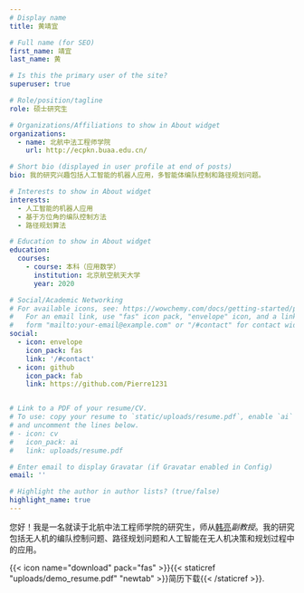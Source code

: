```yaml
---
# Display name
title: 黄靖宜

# Full name (for SEO)
first_name: 靖宜
last_name: 黄

# Is this the primary user of the site?
superuser: true

# Role/position/tagline
role: 硕士研究生

# Organizations/Affiliations to show in About widget
organizations:
  - name: 北航中法工程师学院
    url: http://ecpkn.buaa.edu.cn/

# Short bio (displayed in user profile at end of posts)
bio: 我的研究兴趣包括人工智能的机器人应用，多智能体编队控制和路径规划问题。

# Interests to show in About widget
interests:
  - 人工智能的机器人应用
  - 基于方位角的编队控制方法
  - 路径规划算法

# Education to show in About widget
education:
  courses:
    - course: 本科（应用数学）
      institution: 北京航空航天大学
      year: 2020

# Social/Academic Networking
# For available icons, see: https://wowchemy.com/docs/getting-started/page-builder/#icons
#   For an email link, use "fas" icon pack, "envelope" icon, and a link in the
#   form "mailto:your-email@example.com" or "/#contact" for contact widget.
social:
  - icon: envelope
    icon_pack: fas
    link: '/#contact'
  - icon: github
    icon_pack: fab
    link: https://github.com/Pierre1231


# Link to a PDF of your resume/CV.
# To use: copy your resume to `static/uploads/resume.pdf`, enable `ai` icons in `params.toml`,
# and uncomment the lines below.
# - icon: cv
#   icon_pack: ai
#   link: uploads/resume.pdf

# Enter email to display Gravatar (if Gravatar enabled in Config)
email: ''

# Highlight the author in author lists? (true/false)
highlight_name: true
---
```

您好！我是一名就读于北航中法工程师学院的研究生，师从[韩亮](https://shi.buaa.edu.cn/lianghan)_副教授_。我的研究包括无人机的编队控制问题、路径规划问题和人工智能在无人机决策和规划过程中的应用。


{{< icon name="download" pack="fas" >}}{{< staticref "uploads/demo_resume.pdf" "newtab" >}}简历下载{{< /staticref >}}.
